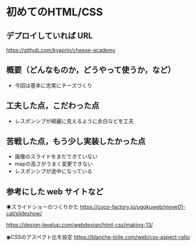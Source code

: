 # 初めてのHTML/CSS

## デプロイしていれば URL

https://github.com/kyaorin/cheese-academy


## 概要（どんなものか，どうやって使うか，など）

- 今回は基本に忠実にチーズづくり

## 工夫した点，こだわった点
- レスポンシブが綺麗に見えるように余白などを工夫

## 苦戦した点，もう少し実装したかった点
- 画像のスライドをまだできていない
- mapの高さがうまく変更できない
- レスポンシブが途中になっている

## 参考にした web サイトなど

◉スライドショーのつくりかた
https://coco-factory.jp/ugokuweb/move01-cat/slideshow/

https://design-levelup.com/webdesign/html-css/making-13/

◉CSSのアスペクト比を設定
https://blanche-toile.com/web/css-aspect-ratio
